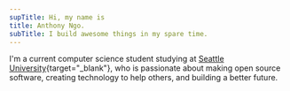 ```yaml
---
supTitle: Hi, my name is
title: Anthony Ngo.
subTitle: I build awesome things in my spare time.
---
```


I'm a current computer science student studying at [Seattle University](//seattleu.edu){target="_blank"}, who is passionate about making open source software, creating technology to help others, and building a better future.